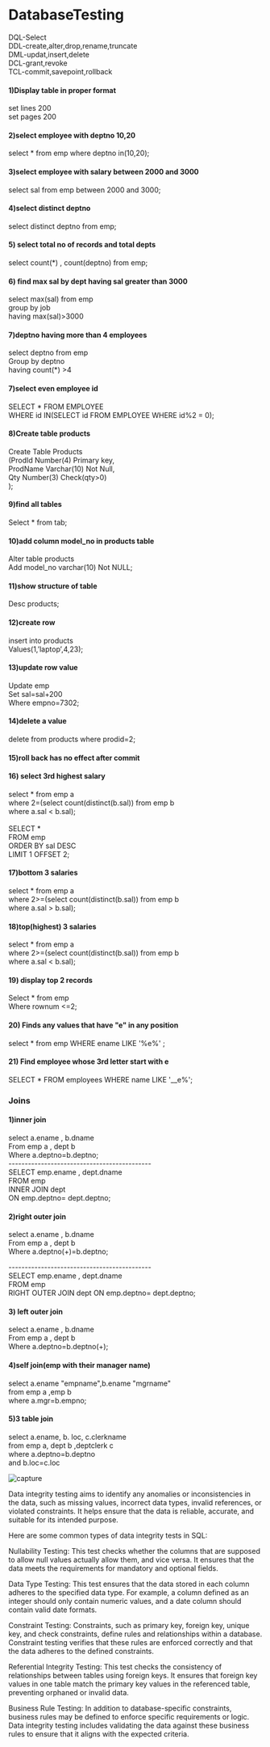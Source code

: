# DatabaseTesting
DQL-Select</br>
DDL-create,alter,drop,rename,truncate</br>
DML-updat,insert,delete</br>
DCL-grant,revoke</br>
TCL-commit,savepoint,rollback</br>

#### 1)Display table in proper format
set  lines 200 <br>
 set pages 200<br>

#### 2)select employee with deptno 10,20
select *  from emp where deptno in(10,20);
#### 3)select employee with  salary between 2000 and 3000
select sal from emp between 2000 and 3000;
#### 4)select distinct deptno
select distinct deptno from emp;
#### 5) select  total no of records and total depts 
select count(*) , count(deptno) from emp;
#### 6) find max sal by dept  having sal greater than 3000
select max(sal) from emp</br>
group by job</br>
having max(sal)>3000


#### 7)deptno having more than 4 employees
select deptno from emp</br>
Group by deptno</br>
having count(*) >4

#### 7)select even employee id
SELECT * FROM EMPLOYEE  </br>
WHERE id IN(SELECT id FROM EMPLOYEE WHERE id%2 = 0); </br>

#### 8)Create table products
Create Table Products </br>
(ProdId Number(4) Primary key, </br>
ProdName Varchar(10) Not Null, </br>
Qty Number(3) Check(qty>0) </br>
);

#### 9)find all tables
Select * from tab;

#### 10)add  column model_no in products table
Alter table products </br>
Add model_no varchar(10) Not NULL;

#### 11)show structure of table
Desc products;
#### 12)create row
insert into products </br>
Values(1,’laptop’,4,23);	

#### 13)update row value
Update emp </br>
Set sal=sal+200 </br>
Where empno=7302;

#### 14)delete a value
delete from products where prodid=2;

#### 15)roll back has no effect after commit

#### 16) select 3rd highest salary
select * from emp a </br>
where 2=(select count(distinct(b.sal)) from emp b </br>
where a.sal < b.sal);
</br>
</br>
SELECT *  </br>
FROM  emp  </br>
ORDER BY sal DESC </br>
LIMIT 1 OFFSET 2; </br>

#### 17)bottom 3 salaries
select * from emp a </br>
where 2>=(select count(distinct(b.sal)) from emp b </br>
where a.sal > b.sal);

#### 18)top(highest) 3 salaries
select * from emp a </br>
where 2>=(select count(distinct(b.sal)) from emp b </br>
where a.sal < b.sal);

#### 19) display top 2 records
Select *  from emp </br>
Where  rownum <=2;


#### 20) Finds any values that have "e" in any position
select * from emp 
WHERE ename LIKE '%e%'  ;

#### 21) Find employee whose 3rd letter start with e
SELECT * FROM employees WHERE name LIKE '__e%';

### Joins
#### 1)inner join
select a.ename , b.dname </br>
From emp a , dept b </br>
Where a.deptno=b.deptno; </br>
-------------------------------------------- </br>
SELECT emp.ename , dept.dname </br>
FROM emp </br>
INNER JOIN dept </br>
ON emp.deptno= dept.deptno; </br>

#### 2)right outer join
select a.ename , b.dname </br>
From emp a , dept b </br>
Where a.deptno(+)=b.deptno;

-------------------------------------------- </br>
SELECT emp.ename , dept.dname </br>
FROM emp </br>
RIGHT OUTER JOIN dept ON emp.deptno= dept.deptno;

#### 3) left outer join
select a.ename , b.dname </br>
From emp a , dept b </br>
Where a.deptno=b.deptno(+);

#### 4)self join(emp with their manager name)
select a.ename "empname",b.ename "mgrname" </br>
from emp a ,emp b </br>
where a.mgr=b.empno;

#### 5)3 table join
select a.ename, b. loc, c.clerkname </br>
from emp a, dept b ,deptclerk c </br>
where a.deptno=b.deptno </br>
and b.loc=c.loc

![capture](https://user-images.githubusercontent.com/24494133/51387929-ddda1700-1b4d-11e9-9551-f607e35bef14.PNG)

Data integrity testing aims to identify any anomalies or inconsistencies in the data, such as missing values, incorrect data types, invalid references, or violated constraints. It helps ensure that the data is reliable, accurate, and suitable for its intended purpose.

Here are some common types of data integrity tests in SQL:

Nullability Testing: This test checks whether the columns that are supposed to allow null values actually allow them, and vice versa. It ensures that the data meets the requirements for mandatory and optional fields.

Data Type Testing: This test ensures that the data stored in each column adheres to the specified data type. For example, a column defined as an integer should only contain numeric values, and a date column should contain valid date formats.

Constraint Testing: Constraints, such as primary key, foreign key, unique key, and check constraints, define rules and relationships within a database. Constraint testing verifies that these rules are enforced correctly and that the data adheres to the defined constraints.

Referential Integrity Testing: This test checks the consistency of relationships between tables using foreign keys. It ensures that foreign key values in one table match the primary key values in the referenced table, preventing orphaned or invalid data.

Business Rule Testing: In addition to database-specific constraints, business rules may be defined to enforce specific requirements or logic. Data integrity testing includes validating the data against these business rules to ensure that it aligns with the expected criteria.
